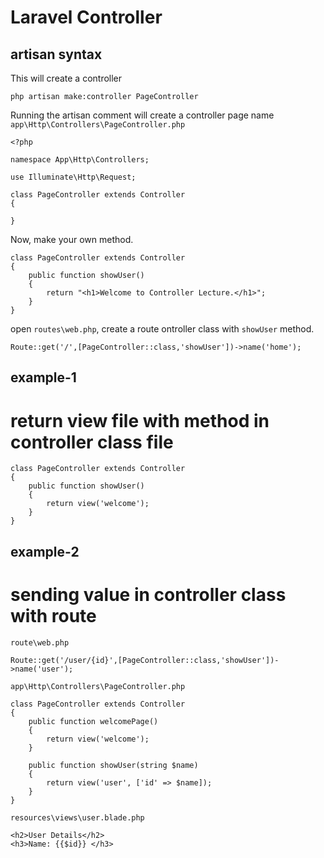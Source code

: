 # Laravel Controller
## artisan syntax
This will create a controller 
```
php artisan make:controller PageController
```
Running the artisan comment will create a controller page name `app\Http\Controllers\PageController.php`
```
<?php

namespace App\Http\Controllers;

use Illuminate\Http\Request;

class PageController extends Controller
{

}
```
Now, make your own method.
```
class PageController extends Controller
{
    public function showUser()
    {
        return "<h1>Welcome to Controller Lecture.</h1>"; 
    }
}
```
open `routes\web.php`, create a route ontroller class with `showUser` method.
```
Route::get('/',[PageController::class,'showUser'])->name('home');
```

## example-1
# return view file with method in controller class file
```
class PageController extends Controller
{
    public function showUser()
    {
        return view('welcome'); 
    }
}
```

## example-2
# sending value in controller class with route
`route\web.php`
```
Route::get('/user/{id}',[PageController::class,'showUser'])->name('user');
```
`app\Http\Controllers\PageController.php`
```
class PageController extends Controller
{
    public function welcomePage()
    {
        return view('welcome'); 
    }

    public function showUser(string $name)
    {
        return view('user', ['id' => $name]); 
    }
}
```
`resources\views\user.blade.php`
```
<h2>User Details</h2>
<h3>Name: {{$id}} </h3>
```
